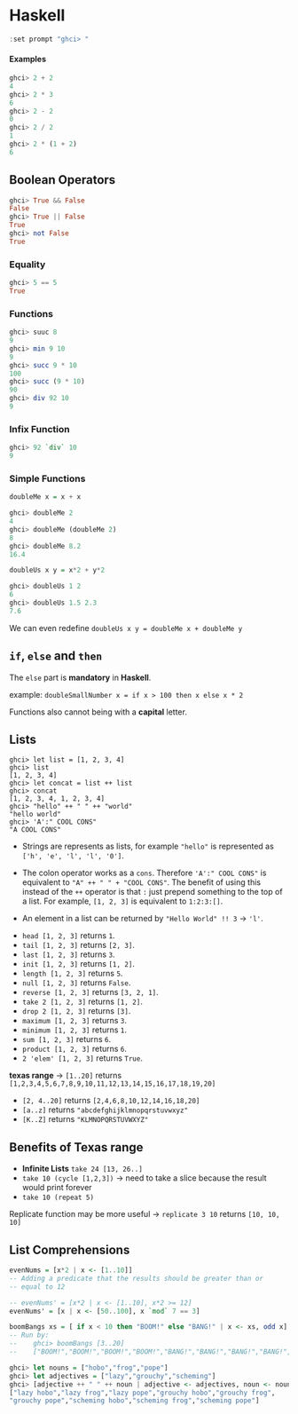 # Haskell

```Haskell
:set prompt "ghci> "
```

#### Examples
```Haskell
ghci> 2 + 2
4
ghci> 2 * 3
6
ghci> 2 - 2
0
ghci> 2 / 2
1
ghci> 2 * (1 + 2)
6
```

## Boolean Operators
```Haskell
ghci> True && False
False
ghci> True || False
True
ghci> not False
True
```

### Equality
```Haskell
ghci> 5 == 5
True
```

### Functions
```Haskell
ghci> suuc 8
9
ghci> min 9 10
9
ghci> succ 9 * 10
100
ghci> succ (9 * 10)
90
ghci> div 92 10
9
```

### Infix Function
```Haskell
ghci> 92 `div` 10
9
```

### Simple Functions
```Haskell
doubleMe x = x + x

ghci> doubleMe 2
4
ghci> doubleMe (doubleMe 2)
8
ghci> doubleMe 8.2
16.4
```
```Haskell
doubleUs x y = x*2 + y*2

ghci> doubleUs 1 2
6
ghci> doubleUs 1.5 2.3
7.6
```

We can even redefine `doubleUs x y = doubleMe x + doubleMe y`

## `if`, `else` and `then`
The `else` part is __mandatory__ in __Haskell__.

example: `doubleSmallNumber x = if x > 100
                        then x
                        else x * 2`

Functions also cannot being with a __capital__ letter.

## Lists
```
ghci> let list = [1, 2, 3, 4]
ghci> list
[1, 2, 3, 4]
ghci> let concat = list ++ list
ghci> concat
[1, 2, 3, 4, 1, 2, 3, 4]
ghci> "hello" ++ " " ++ "world"
"hello world"
ghci> 'A':" COOL CONS"
"A COOL CONS"
```
* Strings are represents as lists, for example `"hello"` is represented as `['h', 'e', 'l', 'l', '0']`.

* The colon operator works as a `cons`. Therefore `'A':" COOL CONS"` is equivalent to `"A" ++ " " + "COOL CONS"`. The benefit of using this instead of the `++` operator is that `:` just prepend something to the top of a list. For example, `[1, 2, 3]` is equivalent to `1:2:3:[]`.

* An element in a list can be returned by `"Hello World" !! 3` -> `'l'`.


- `head [1, 2, 3]` returns `1`.
- `tail [1, 2, 3]` returns `[2, 3]`.
- `last [1, 2, 3]` returns `3`.
- `init [1, 2, 3]` returns `[1, 2]`.
- `length [1, 2, 3]` returns `5`.
- `null [1, 2, 3]` returns `False`.
- `reverse [1, 2, 3]` returns `[3, 2, 1]`.
- `take 2 [1, 2, 3]` returns `[1, 2]`.
- `drop 2 [1, 2, 3]` returns `[3]`.
- `maximum [1, 2, 3]` returns `3`.
- `minimum [1, 2, 3]` returns `1`.
- `sum [1, 2, 3]` returns `6`.
- `product [1, 2, 3]` returns `6`.
- `2 'elem' [1, 2, 3]` returns `True`.

__texas range__ -> `[1..20]` returns `[1,2,3,4,5,6,7,8,9,10,11,12,13,14,15,16,17,18,19,20]`
- `[2, 4..20]` returns `[2,4,6,8,10,12,14,16,18,20]`
- `[a..z]` returns `"abcdefghijklmnopqrstuvwxyz"`
- `[K..Z]` returns `"KLMNOPQRSTUVWXYZ"`

## Benefits of Texas range
* __Infinite Lists__ `take 24 [13, 26..]`
* `take 10 (cycle [1,2,3])` -> need to take a slice because the result would print forever
* `take 10 (repeat 5)`

Replicate function may be more useful -> `replicate 3 10` returns `[10, 10, 10]`

## List Comprehensions
```Haskell
evenNums = [x*2 | x <- [1..10]]
-- Adding a predicate that the results should be greater than or
-- equal to 12

-- evenNums' = [x*2 | x <- [1..10], x*2 >= 12]
evenNums' = [x | x <- [50..100], x `mod` 7 == 3]

boomBangs xs = [ if x < 10 then "BOOM!" else "BANG!" | x <- xs, odd x]
-- Run by:
--    ghci> boomBangs [3..20]
--    ["BOOM!","BOOM!","BOOM!","BOOM!","BANG!","BANG!","BANG!","BANG!","BANG!"]

ghci> let nouns = ["hobo","frog","pope"]  
ghci> let adjectives = ["lazy","grouchy","scheming"]  
ghci> [adjective ++ " " ++ noun | adjective <- adjectives, noun <- nouns]  
["lazy hobo","lazy frog","lazy pope","grouchy hobo","grouchy frog",  
"grouchy pope","scheming hobo","scheming frog","scheming pope"]
```
